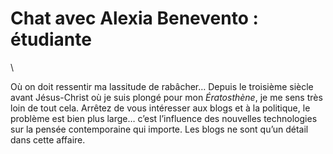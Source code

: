 # Chat avec Alexia Benevento : étudiante

\

Où on doit ressentir ma lassitude de rabâcher… Depuis le troisième siècle avant Jésus-Christ où je suis plongé pour mon *Ératosthène*, je me sens très loin de tout cela. Arrêtez de vous intéresser aux blogs et à la politique, le problème est bien plus large… c’est l’influence des nouvelles technologies sur la pensée contemporaine qui importe. Les blogs ne sont qu’un détail dans cette affaire.